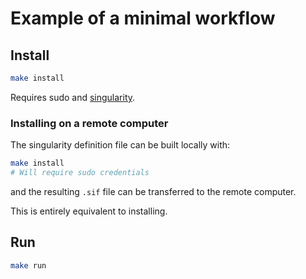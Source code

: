 # Example of a minimal workflow

## Install

```sh
make install
```

Requires sudo and [singularity](https://sylabs.io/guides/3.0/user-guide/index.html).

### Installing on a remote computer

The singularity definition file can be built locally with:

```sh
make install
# Will require sudo credentials
```

and the resulting `.sif` file can be transferred to the remote computer. 

This is entirely equivalent to installing.

## Run

```sh
make run
```
